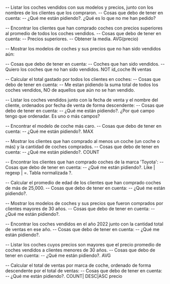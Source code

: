 -- Listar los coches vendidos con sus modelos y precios, junto con los nombres de los clientes que los compraron.
  -- Cosas que debo de tener en cuenta:
    -- ¿Qué me están pidiendo?. ¿Qué es lo que no me han pedido?


-- Encontrar los clientes que han comprado coches con precios superiores al promedio de todos los coches vendidos.
  -- Cosas que debo de tener en cuenta:
    -- Precios superiores.
    -- Obtener la media. AVG(precio)

-- Mostrar los modelos de coches y sus precios que no han sido vendidos aún:

  -- Cosas que debo de tener en cuenta:
    -- Coches que han sido vendidos.
    -- Quiero los coches que no han sido vendidos. NOT id_coche IN ventas

-- Calcular el total gastado por todos los clientes en coches:
  -- Cosas que debo de tener en cuenta:
    -- Me estan pidiendo la suma total de todos los coches vendidos, NO de aquellos que aún no se han vendido.

-- Listar los coches vendidos junto con la fecha de venta y el nombre del cliente, ordenados por fecha de venta de forma descendente:
  -- Cosas que debo de tener en cuenta:
    -- ¿Qué me están pidiendo?. ¿Por qué campo tengo que ordenadar. Es uno o más campos?

-- Encontrar el modelo de coche más caro.
  -- Cosas que debo de tener en cuenta:
    -- ¿Qué me están pidiendo?. MAX

-- Mostrar los clientes que han comprado al menos un coche (un coche o más) y la cantidad de coches comprados.
  -- Cosas que debo de tener en cuenta:
    -- ¿Qué me están pidiendo?. COUNT

-- Encontrar los clientes que han comprado coches de la marca 'Toyota':
  -- Cosas que debo de tener en cuenta:
    -- ¿Qué me están pidiendo?. Like | regexp | =. Tabla normalizada ?.

-- Calcular el promedio de edad de los clientes que han comprado coches de más de 25,000.
  -- Cosas que debo de tener en cuenta:
    -- ¿Qué me están pidiendo?. 

-- Mostrar los modelos de coches y sus precios que fueron comprados por clientes mayores de 30 años.
  -- Cosas que debo de tener en cuenta:
    -- ¿Qué me están pidiendo?.

-- Encontrar los coches vendidos en el año 2022 junto con la cantidad total de ventas en ese año.
  -- Cosas que debo de tener en cuenta:
    -- ¿Qué me están pidiendo?.

-- Listar los coches cuyos precios son mayores que el precio promedio de coches vendidos a clientes menores de 30 años.
  -- Cosas que debo de tener en cuenta:
    -- ¿Qué me están pidiendo?. AVG

-- Calcular el total de ventas por marca de coche, ordenado de forma descendente por el total de ventas:
  -- Cosas que debo de tener en cuenta:
    -- ¿Qué me están pidiendo?. COUNT| DESC|ASC precio